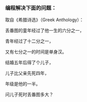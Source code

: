 ### 编程解决下面的问题：

取自《希腊诗选》（Greek Anthology）：

丢番图的童年经过了他一生的六分之一，

青年经过了十二分之一，

又有七分之一的时间是单身汉。

结婚五年后得了个儿子，

儿子比父亲先死四年，

年级是他的一半。

问儿子死时丢番图多大？
